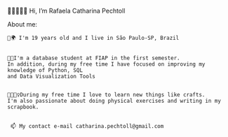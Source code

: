 👋🏻👩🏻‍🦰 Hi, I’m Rafaela Catharina Pechtoll

About me:

    🌃🌍 I'm 19 years old and I live in São Paulo-SP, Brazil
  
   
    🌱🧱I'm a database student at FIAP in the first semester. 
    In addition, during my free time I have focused on improving my knowledge of Python, SQL 
    and Data Visualization Tools 


    🧶🏋🏻‍♀️During my free time I love to learn new things like crafts. 
    I'm also passionate about doing physical exercises and writing in my scrapbook.
    
     
     📫 My contact e-mail catharina.pechtoll@gmail.com
    
    

<!---
Pechtoll/Pechtoll is a ✨ special ✨ repository because its `README.md` (this file) appears on your GitHub profile.
You can click the Preview link to take a look at your changes.
--->

